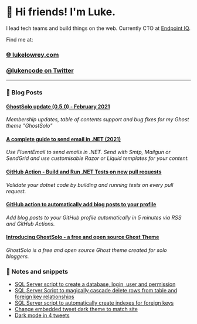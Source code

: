 # 👋 Hi friends! I'm Luke.

I lead tech teams and build things on the web. Currently CTO at [Endpoint IQ](https://endpointiq.com.au/'). 

Find me at:

### [🌐 lukelowrey.com](lukelowrey.com)
### [@lukencode on Twitter](https://twitter.com/lukencode)

<hr />

### 📙 Blog Posts
<!--START_SECTION:feed-->
#### [GhostSolo update (0.5.0) - February 2021](https:&#x2F;&#x2F;lukelowrey.com&#x2F;ghostsolo-update-february-2021&#x2F;) 
*Membership updates, table of contents support and bug fixes for my Ghost theme &quot;GhostSolo&quot;*
#### [A complete guide to send email in .NET (2021)](https:&#x2F;&#x2F;lukelowrey.com&#x2F;dotnet-email-guide-2021&#x2F;) 
*Use FluentEmail to send emails in .NET. Send with Smtp, Mailgun or SendGrid and use customisable Razor or Liquid templates for your content.*
#### [GitHub Action - Build and Run .NET Tests on new pull requests](https:&#x2F;&#x2F;lukelowrey.com&#x2F;github-action-dotnet-pr-validation&#x2F;) 
*Validate your dotnet code by building and running tests on every pull request.*
#### [GitHub action to automatically add blog posts to your profile](https:&#x2F;&#x2F;lukelowrey.com&#x2F;github-action-to-add-blog-posts-to-your-profile&#x2F;) 
*Add blog posts to your GitHub profile automatically in 5 minutes via RSS and GitHub Actions.*
#### [Introducing GhostSolo - a free and open source Ghost Theme](https:&#x2F;&#x2F;lukelowrey.com&#x2F;ghostsolo-a-free-and-open-source-ghost-theme&#x2F;) 
*GhostSolo is a free and open source Ghost theme created for solo bloggers.*
<!--END_SECTION:feed-->

### 📒 Notes and snippets
<!--START_SECTION:notes-->
* [SQL Server script to create a database, login, user and permission](https:&#x2F;&#x2F;lukelowrey.com&#x2F;sql-server-script-to-create-a-database-user-a&#x2F;)
* [SQL Server Script to magically cascade delete rows from table and foreign key relationships](https:&#x2F;&#x2F;lukelowrey.com&#x2F;magic-cacscade-delete-sql-server-script&#x2F;)
* [SQL Server script to automatically create indexes for foreign keys](https:&#x2F;&#x2F;lukelowrey.com&#x2F;sql-server-script-to-automatically-create-indexes-for-foreign-keys&#x2F;)
* [Change embedded tweet dark theme to match site](https:&#x2F;&#x2F;lukelowrey.com&#x2F;change-embedded-tweet-dark-theme-to-match-site&#x2F;)
* [Dark mode in 4 tweets](https:&#x2F;&#x2F;lukelowrey.com&#x2F;dark-mode-in-four-tweets&#x2F;)
<!--END_SECTION:notes-->

